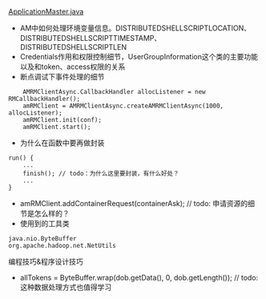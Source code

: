 
[ApplicationMaster.java](https:github.com/fancychuan/read-the-source/tree/master/hadoop-2.2.0-src/hadoop-yarn-project/hadoop-yarn/hadoop-yarn-applications/hadoop-yarn-applications-distributedshell/src/main/java/org/apache/hadoop/yarn/applications/distributedshell/ApplicationMaster.java)
- AM中如何处理环境变量信息。DISTRIBUTEDSHELLSCRIPTLOCATION、DISTRIBUTEDSHELLSCRIPTTIMESTAMP、DISTRIBUTEDSHELLSCRIPTLEN
- Credentials作用和权限控制细节，UserGroupInformation这个类的主要功能以及和token、access权限的关系
- 断点调试下事件处理的细节
```
    AMRMClientAsync.CallbackHandler allocListener = new RMCallbackHandler();
    amRMClient = AMRMClientAsync.createAMRMClientAsync(1000, allocListener);
    amRMClient.init(conf);
    amRMClient.start();
```
- 为什么在函数中要再做封装
```
run() {
    ...
    finish(); // todo：为什么这里要封装，有什么好处？
    ...
}
```
- amRMClient.addContainerRequest(containerAsk); // todo: 申请资源的细节是怎么样的？
- 使用到的工具类
```
java.nio.ByteBuffer
org.apache.hadoop.net.NetUtils

```








编程技巧&程序设计技巧
- allTokens = ByteBuffer.wrap(dob.getData(), 0, dob.getLength()); // todo: 这种数据处理方式也值得学习



